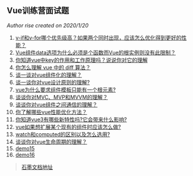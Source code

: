 ## Vue训练营面试题
_Author rise created on 2020/1/20_

1. [v-if和v-for哪个优先级高？如果两个同时出现，应该怎么优化得到更好的性能？](./vue/demo01.md)
2. [Vue组件data选项为什么必须是个函数而Vue的根实例则没有此限制？](./vue/demo02.md)
3. [你知道vue中key的作用和工作原理吗？说说你对它的理解](./vue/demo03.md)
4. [你怎么理解 vue 中的 diff 算法？](./vue/demo04_2.md)
5. [谈一谈对vue组件化的理解？](./vue/demo05_2.md)
6. [谈一谈你对vue设计原则的理解?](./vue/demo06_2.md)
7. [vue为什么要求组件模板只能有一个根元素?](./vue/demo07_2.md)
8. [谈谈你对MVC、MVP和MVVM的理解？](./vue/demo08.md)
9. [谈谈你对vue组件之间通信的理解？](./vue/demo09.md)
10. [你了解哪些vue性能优化方法？](./vue/demo10.md)
10. [你知道vue3有哪些新特性吗?它会带来什么影响?](./vue/demo11_2.md)
10. [vue如果想扩展某个现有的组件时应该怎么做?](./vue/demo12.md)
10. [watch和computed的区别以及怎么选用?](./vue/demo13.md)
10. [谈谈你对vue生命周期的理解？](./vue/demo14.md)
10. [demo15](./vue/demo15.md)
10. [demo16](./vue/demo16.md)








> [石墨文档地址](https://shimo.im/sheets/hgq3HqqDKWWDhCCQ/MODOC)



